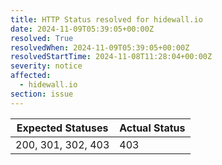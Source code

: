 ```yaml
---
title: HTTP Status resolved for hidewall.io
date: 2024-11-09T05:39:05+00:00Z
resolved: True
resolvedWhen: 2024-11-09T05:39:05+00:00Z
resolvedStartTime: 2024-11-08T11:28:04+00:00Z
severity: notice
affected:
  - hidewall.io
section: issue
---
```


| Expected Statuses | Actual Status  |
|-------------------|----------------|
| 200, 301, 302, 403 | 403 |
